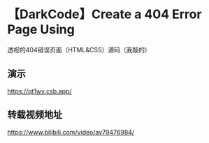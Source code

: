 # 【DarkCode】Create a 404 Error Page Using
透视的404错误页面（HTML&amp;CSS）源码（我敲的）
##  演示
https://qt1wy.csb.app/
##  转载视频地址
https://www.bilibili.com/video/av79476984/

